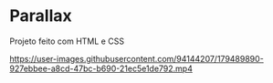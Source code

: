 <h1> Parallax </h1>
<p>Projeto feito com HTML e CSS </p>


https://user-images.githubusercontent.com/94144207/179489890-927ebbee-a8cd-47bc-b690-21ec5e1de792.mp4

